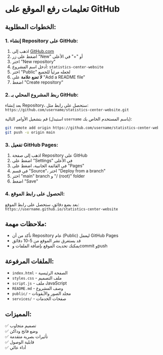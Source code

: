 # تعليمات رفع الموقع على GitHub

## الخطوات المطلوبة:

### 1. إنشاء Repository على GitHub:
1. اذهب إلى [GitHub.com](https://github.com)
2. اضغط على زر "New" أو "+" في الأعلى
3. اختر "New repository"
4. أدخل اسم المشروع: `statistics-center-website`
5. اختر "Public" لجعله مرئياً للجميع
6. **لا تضع علامة** على "Add a README file"
7. اضغط "Create repository"

### 2. ربط المشروع المحلي بـ GitHub:
بعد إنشاء Repository، ستحصل على رابط مثل:
`https://github.com/username/statistics-center-website.git`

قم بتشغيل الأوامر التالية (استبدل `username` باسم المستخدم الخاص بك):

```bash
git remote add origin https://github.com/username/statistics-center-website.git
git push -u origin main
```

### 3. تفعيل GitHub Pages:
1. اذهب إلى صفحة Repository على GitHub
2. اضغط على "Settings" في الأعلى
3. في القائمة الجانبية، اضغط على "Pages"
4. في قسم "Source"، اختر "Deploy from a branch"
5. اختر "main" branch و "/ (root)" folder
6. اضغط "Save"

### 4. الحصول على رابط الموقع:
بعد بضع دقائق، ستحصل على رابط الموقع:
`https://username.github.io/statistics-center-website`

## ملاحظات مهمة:
- تأكد من أن Repository عام (Public) ليعمل GitHub Pages
- قد يستغرق نشر الموقع من 5-10 دقائق
- يمكنك تحديث الموقع بإضافة الملفات وcommit وpush

## الملفات المرفوعة:
- `index.html` - الصفحة الرئيسية
- `styles.css` - ملف التصميم
- `script.js` - ملف JavaScript
- `README.md` - وصف المشروع
- `public/` - مجلد الصور والأيقونات
- `services/` - صفحات الخدمات

## المميزات:
✅ تصميم متجاوب  
✅ وضع فاتح وداكن  
✅ تأثيرات بصرية متقدمة  
✅ قابلية الوصول  
✅ أداء عالي  
